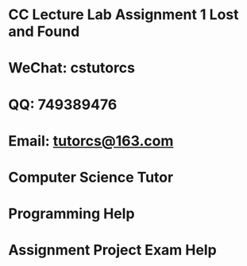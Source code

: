 # CC Lecture Lab Assignment 1 Lost and Found
# WeChat: cstutorcs

# QQ: 749389476

# Email: tutorcs@163.com

# Computer Science Tutor

# Programming Help

# Assignment Project Exam Help
